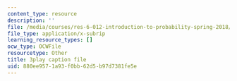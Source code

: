 ```yaml
---
content_type: resource
description: ''
file: /media/courses/res-6-012-introduction-to-probability-spring-2018/880ee9571a93f0bb62d5b97d7381fe5e_nuXDb9B3y0M.srt
file_type: application/x-subrip
learning_resource_types: []
ocw_type: OCWFile
resourcetype: Other
title: 3play caption file
uid: 880ee957-1a93-f0bb-62d5-b97d7381fe5e
---
```


